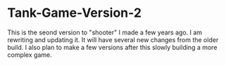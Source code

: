 # Tank-Game-Version-2
This is the seond version to "shooter" I made a few years ago. I am rewriting and updating it. It will have several new changes from the older build. I also plan to make a few versions after this slowly building a more complex game.

